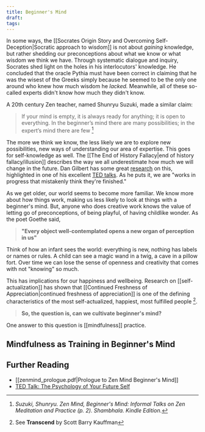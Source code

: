 ```yaml
---
title: Beginner's Mind
draft: 
tags:
---
```

In some ways, the [[Socrates Origin Story and Overcoming Self-Deception|Socratic approach to wisdom]] is not about *gaining* knowledge, but rather shedding our preconceptions about what we know or what wisdom we think we have. Through systematic dialogue and inquiry, Socrates shed light on the holes in his interlocutors' knowledge. He concluded that the oracle Pythia must have been correct in claiming that he was the wisest of the Greeks simply because he seemed to be the only one around who knew how much wisdom he *lacked.* Meanwhile, all of these so-called experts didn't know how much they didn't know. 

A 20th century Zen teacher, named Shunryu Suzuki, made a similar claim: 

> If your mind is empty, it is always ready for anything; it is open to everything. In the beginner’s mind there are many possibilities; in the expert’s mind there are few [^1]

The more we think we know, the less likely we are to explore new possibilities, new ways of understanding our area of expertise. This goes for self-knowledge as well. The [[The End of History Fallacy|end of history fallacy/illusion]] describes the way we all underestimate how much we will change in the future. Dan Gilbert has some great [research](https://dtg.sites.fas.harvard.edu/Quoidbach%20et%20al%202013.pdf) on this, highlighted in one of his excellent [TED talks](https://www.youtube.com/watch?v=XNbaR54Gpj4&pp=ygUPdGVkIGRhbiBnaWxiZXJ0). As he puts it, we are "works in progress that mistakenly think they're finished."

As we get older, our world seems to become more familiar. We know more about how things work, making us less likely to look at things with a beginner's mind. But, anyone who does creative work knows the value of letting go of preconceptions, of being playful, of having childlike wonder. As the poet Goethe said,

> **"Every object well-contemplated opens a new organ of perception in us"**

Think of how an infant sees the world: everything is new, nothing has labels or names or rules. A child can see a magic wand in a twig, a cave in a pillow fort. Over time we can lose the sense of openness and creativity that comes with not "knowing" so much. 

This has implications for our happiness and wellbeing. Research on [[self-actualization]] has shown that [[Continued Freshness of Appreciation|continued freshness of appreciation]] is one of the defining characteristics of the most self-actualized, happiest, most fulfilled people [^2]. 

> **So, the question is, can we cultivate beginner's mind?**

One answer to this question is [[mindfulness]] practice. 

## Mindfulness as Training in Beginner's Mind

## Further Reading
- [[zenmind_prologue.pdf|Prologue to Zen Mind Beginner's Mind]] 
- [TED Talk: The Psychology of Your Future Self](https://www.youtube.com/watch?v=XNbaR54Gpj4&pp=ygULZGFuIGdpbGJlcnQ%3D) 

[^1]: *Suzuki, Shunryu. Zen Mind, Beginner's Mind: Informal Talks on Zen Meditation and Practice (p. 2). Shambhala. Kindle Edition.* 
 
[^2]: See **Transcend** by Scott Barry Kauffman 